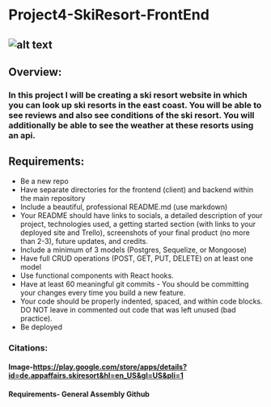 # Project4-SkiResort-FrontEnd
## ![alt text](https://play-lh.googleusercontent.com/Okz3btgnNcBWX_4SPNoNcyNJd6hA_4ePDw5YEr7YRNuEPyjS1-YvmrgU2ZmzuthQ4Q=w5120-h2880-rw)
## Overview: 
### In this project I will be creating a ski resort website in which you can look up ski resorts in the east coast. You will be able to see reviews and also see conditions of the ski resort. You will additionally be able to see the weather at these resorts using an api. 

## Requirements: 
- Be a new repo
- Have separate directories for the frontend (client) and backend within the main repository
- Include a beautiful, professional README.md (use markdown)
- Your README should have links to socials, a detailed description of your project, technologies used, a getting started section (with links to your deployed site and Trello), screenshots of your final product (no more than 2-3), future updates, and credits.
- Include a minimum of 3 models (Postgres, Sequelize, or Mongoose)
- Have full CRUD operations (POST, GET, PUT, DELETE) on at least one model
- Use functional components with React hooks.
- Have at least 60 meaningful git commits - You should be committing your changes every time you build a new feature.
- Your code should be properly indented, spaced, and within code blocks. DO NOT leave in commented out code that was left unused (bad practice).
- Be deployed

### Citations:
#### Image-https://play.google.com/store/apps/details?id=de.appaffairs.skiresort&hl=en_US&gl=US&pli=1
#### Requirements- General Assembly Github



